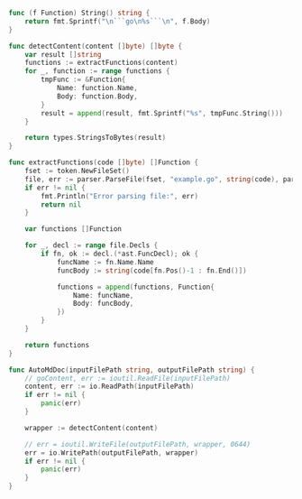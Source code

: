 
```go
func (f Function) String() string {
	return fmt.Sprintf("\n```go\n%s```\n", f.Body)
}```

```go
func detectContent(content []byte) []byte {
	var result []string
	functions := extractFunctions(content)
	for _, function := range functions {
		tmpFunc := &Function{
			Name: function.Name,
			Body: function.Body,
		}
		result = append(result, fmt.Sprintf("%s", tmpFunc.String()))
	}

	return types.StringsToBytes(result)
}```

```go
func extractFunctions(code []byte) []Function {
	fset := token.NewFileSet()
	file, err := parser.ParseFile(fset, "example.go", string(code), parser.ParseComments)
	if err != nil {
		fmt.Println("Error parsing file:", err)
		return nil
	}

	var functions []Function

	for _, decl := range file.Decls {
		if fn, ok := decl.(*ast.FuncDecl); ok {
			funcName := fn.Name.Name
			funcBody := string(code[fn.Pos()-1 : fn.End()])

			functions = append(functions, Function{
				Name: funcName,
				Body: funcBody,
			})
		}
	}

	return functions
}```

```go
func AutoMdDoc(inputFilePath string, outputFilePath string) {
	// goContent, err := ioutil.ReadFile(inputFilePath)
	content, err := io.ReadPath(inputFilePath)
	if err != nil {
		panic(err)
	}

	wrapper := detectContent(content)

	// err = ioutil.WriteFile(outputFilePath, wrapper, 0644)
	err = io.WritePath(outputFilePath, wrapper)
	if err != nil {
		panic(err)
	}
}```
